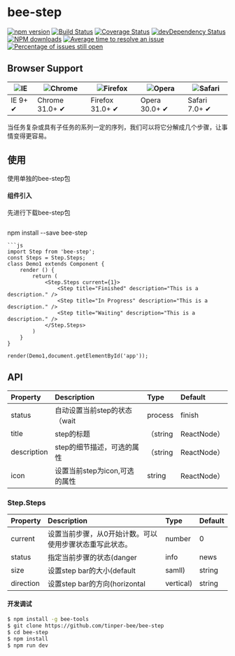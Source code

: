 # bee-step

[![npm version](https://img.shields.io/npm/v/bee-step.svg)](https://www.npmjs.com/package/bee-step)
[![Build Status](https://img.shields.io/travis/tinper-bee/bee-step/master.svg)](https://travis-ci.org/tinper-bee/bee-step)
[![Coverage Status](https://coveralls.io/repos/github/tinper-bee/bee-step/badge.svg?branch=master)](https://coveralls.io/github/tinper-bee/bee-step?branch=master)
[![devDependency Status](https://img.shields.io/david/dev/tinper-bee/bee-step.svg)](https://david-dm.org/tinper-bee/bee-step#info=devDependencies)
[![NPM downloads](http://img.shields.io/npm/dm/bee-step.svg?style=flat)](https://npmjs.org/package/bee-step)
[![Average time to resolve an issue](http://isitmaintained.com/badge/resolution/tinper-bee/bee-step.svg)](http://isitmaintained.com/project/tinper-bee/bee-step "Average time to resolve an issue")
[![Percentage of issues still open](http://isitmaintained.com/badge/open/tinper-bee/bee-step.svg)](http://isitmaintained.com/project/tinper-bee/bee-step "Percentage of issues still open")

## Browser Support

|![IE](https://raw.github.com/alrra/browser-logos/master/internet-explorer/internet-explorer_48x48.png) | ![Chrome](https://raw.github.com/alrra/browser-logos/master/chrome/chrome_48x48.png) | ![Firefox](https://raw.github.com/alrra/browser-logos/master/firefox/firefox_48x48.png) | ![Opera](https://raw.github.com/alrra/browser-logos/master/opera/opera_48x48.png) | ![Safari](https://raw.github.com/alrra/browser-logos/master/safari/safari_48x48.png)|
| --- | --- | --- | --- | --- |
| IE 9+ ✔ | Chrome 31.0+ ✔ | Firefox 31.0+ ✔ | Opera 30.0+ ✔ | Safari 7.0+ ✔ |



当任务复杂或具有子任务的系列一定的序列，我们可以将它分解成几个步骤，让事情变得更容易。

## 使用
使用单独的bee-step包
#### 组件引入
先进行下载bee-step包

```js
```
npm install --save bee-step

```
```js
import Step from 'bee-step';
const Steps = Step.Steps;
class Demo1 extends Component {
    render () {
        return (
            <Step.Steps current={1}>
	            <Step title="Finished" description="This is a description." />
	            <Step title="In Progress" description="This is a description." />
	            <Step title="Waiting" description="This is a description." />
	        </Step.Steps>
        )
    }
}

render(Demo1,document.getElementById('app'));

```


## API

|Property|Description|Type|Default|
|:---|:-----|:----|:------|
|status|自动设置当前step的状态（wait|process|finish|error）|string|-|
|title|step的标题|（string|ReactNode）|-|
|description|step的细节描述，可选的属性|（string|ReactNode）|-|
|icon|设置当前step为icon,可选的属性|string|ReactNode）|-|

### Step.Steps
|Property|Description|Type|Default|
|:---|:-----|:----|:------|
|current|设置当前步骤，从0开始计数。可以使用步骤状态重写此状态。|number|0|
|status|指定当前步骤的状态(danger|info|news|warning|sucess|process)|string|process|
|size|设置step bar的大小(default|samll)|string|default|
|direction|设置step bar的方向(horizontal|vertical)|string|horizontal|

#### 开发调试

```sh
$ npm install -g bee-tools
$ git clone https://github.com/tinper-bee/bee-step
$ cd bee-step
$ npm install
$ npm run dev
```
